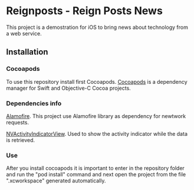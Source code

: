 # Reignposts - Reign Posts News
This project is a demostration for iOS to bring news about technology from a web service.

## Installation

### Cocoapods
To use this repository install first Cocoapods. [Cocoapods](https://cocoapods.org/#install) is a dependency manager for Swift and Objective-C Cocoa projects. 

### Dependencies info
[Alamofire](https://github.com/Alamofire/Alamofire). This project use Alamofire library as dependency for newtwork requests.

[NVActivityIndicatorView](https://github.com/ninjaprox/NVActivityIndicatorView). Used to show the activity indicator while the data is retrieved.

### Use
After you install cocoapods it is important to enter in the repository folder and run the "pod install" command and next open the project from the file ".xcworkspace" generated automatically.
